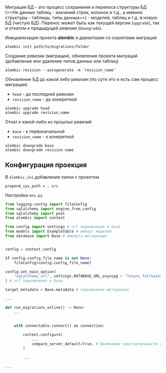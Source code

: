 Миграция БД - это процесс сохранения и переноса структуры БД (==Не данных таблиц - значений строк, колонок и т.д., а именно структуры - таблицы, типы данных==) - моделей, таблиц и т.д. в новую БД (чистую БД). Перенос может быть как текущей версии (`upgrade`), так и откатом к предыдущей ревизии (`downgrade`).

Инициализация проекта **alembic** и директории со скриптами миграций
```
alembic init path/to/migrations/folder
```

Создание ревизии (миграции), обновление проекта миграций (добавление или удаление типов данных или таблиц)
```
alembic revision --autogenerate -m 'revision_name'
```

Обновление БД до какой либо ревизии (по сути это и есть сам процесс миграции)
- `head` - до последней ревизии
- `revision_name` - до конкретной

```
alembic upgrade head
alembic upgrade revision_name
```

Откат к какой-либо из прошлых ревизий
- `base` - к первоначальной
- `revision_name` - к конкретной
```
alembic downgrade base
alembic downgrade revision_name
```
## Конфигурация проекция 
В `alembic.ini` добавление папки с проектом
```
prepend_sys_path = . src
```

Настройка `env.py`
```python
from logging.config import fileConfig
from sqlalchemy import engine_from_config
from sqlalchemy import pool
from alembic import context

from config import settings # url подключения к базе
from models import ExampleTable # импорт моделей
from database import Base # импорта метаданных


config = context.config 

if config.config_file_name is not None:
	fileConfig(config.config_file_name)

config.set_main_option(
	"sqlalchemy.url", settings.DATABASE_URL_asyncpg + "?async_fallback=True"
) # url подключения к базе

target_metadata = Base.metadata # подключение метаданных

...

def run_migrations_online() -> None:
	...
  

	with connectable.connect() as connection:
	
		context.configure(
			...
			compare_server_default=True, # Включение чувствительности к изменению параметра server_default
		)

		...

...
```